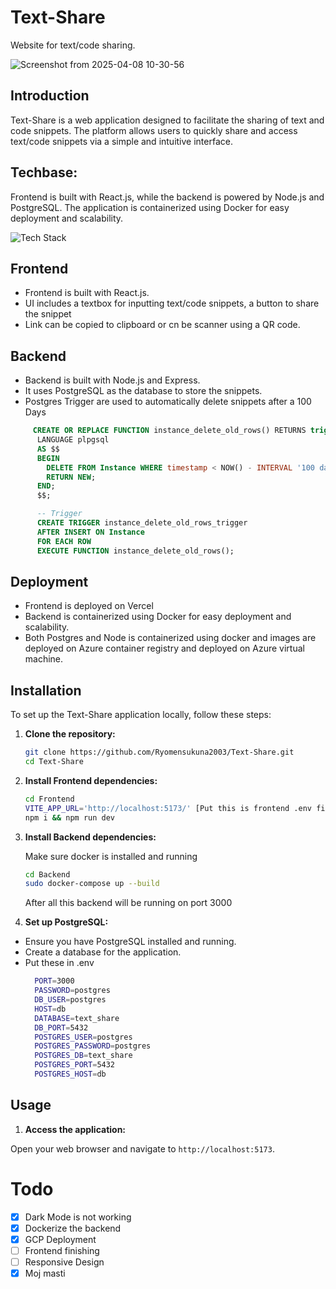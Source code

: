 # Text-Share

Website for text/code sharing.

![Screenshot from 2025-04-08 10-30-56](https://github.com/user-attachments/assets/c0c9b0c8-0428-403c-9f6f-4a4ccdf6cb79)

## Introduction

Text-Share is a web application designed to facilitate the sharing of text and code snippets. The platform allows users to quickly share and access text/code snippets via a simple and intuitive interface.

## Techbase:

Frontend is built with React.js, while the backend is powered by Node.js and PostgreSQL. The application is containerized using Docker for easy deployment and scalability.

<img src="https://skillicons.dev/icons?i=react,nodejs,postgres,tailwind,docker,azure&theme=dark" alt="Tech Stack" />

## Frontend

- Frontend is built with React.js.
- UI includes a textbox for inputting text/code snippets, a button to
  share the snippet
- Link can be copied to clipboard or cn be scanner using a QR code.

## Backend

- Backend is built with Node.js and Express.
- It uses PostgreSQL as the database to store the snippets.
- Postgres Trigger are used to automatically delete snippets after a 100 Days

```sql
     CREATE OR REPLACE FUNCTION instance_delete_old_rows() RETURNS trigger
      LANGUAGE plpgsql
      AS $$
      BEGIN
        DELETE FROM Instance WHERE timestamp < NOW() - INTERVAL '100 days';
        RETURN NEW;
      END;
      $$;

      -- Trigger
      CREATE TRIGGER instance_delete_old_rows_trigger
      AFTER INSERT ON Instance
      FOR EACH ROW
      EXECUTE FUNCTION instance_delete_old_rows();
```

## Deployment

- Frontend is deployed on Vercel
- Backend is containerized using Docker for easy deployment and scalability.
- Both Postgres and Node is containerized using docker and images are deployed on Azure container registry and deployed on Azure virtual machine.

## Installation

To set up the Text-Share application locally, follow these steps:

1. **Clone the repository:**

   ```sh
   git clone https://github.com/Ryomensukuna2003/Text-Share.git
   cd Text-Share
   ```

2. **Install Frontend dependencies:**
   ```sh
   cd Frontend
   VITE_APP_URL='http://localhost:5173/' [Put this is frontend .env file]
   npm i && npm run dev
   ```
3. **Install Backend dependencies:**

   Make sure docker is installed and running

   ```sh
   cd Backend
   sudo docker-compose up --build
   ```

   After all this backend will be running on port 3000

4. **Set up PostgreSQL:**

- Ensure you have PostgreSQL installed and running.
- Create a database for the application.
- Put these in .env
  ```sh
    PORT=3000
    PASSWORD=postgres
    DB_USER=postgres
    HOST=db
    DATABASE=text_share
    DB_PORT=5432
    POSTGRES_USER=postgres
    POSTGRES_PASSWORD=postgres
    POSTGRES_DB=text_share
    POSTGRES_PORT=5432
    POSTGRES_HOST=db
  ```

## Usage

1. **Access the application:**

Open your web browser and navigate to `http://localhost:5173`.

# Todo

- [x] Dark Mode is not working
- [x] Dockerize the backend
- [x] GCP Deployment
- [ ] Frontend finishing
- [ ] Responsive Design
- [x] Moj masti
